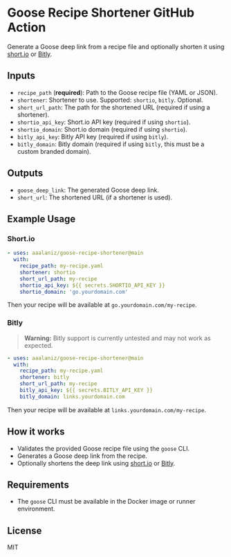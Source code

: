 # Goose Recipe Shortener GitHub Action

Generate a Goose deep link from a recipe file and optionally shorten it using [short.io](https://short.io) or [Bitly](https://bitly.com).

## Inputs
- `recipe_path` (**required**): Path to the Goose recipe file (YAML or JSON).
- `shortener`: Shortener to use. Supported: `shortio`, `bitly`. Optional.
- `short_url_path`: The path for the shortened URL (required if using a shortener).
- `shortio_api_key`: Short.io API key (required if using `shortio`).
- `shortio_domain`: Short.io domain (required if using `shortio`).
- `bitly_api_key`: Bitly API key (required if using `bitly`).
- `bitly_domain`: Bitly domain (required if using `bitly`, this must be a custom branded domain).

## Outputs
- `goose_deep_link`: The generated Goose deep link.
- `short_url`: The shortened URL (if a shortener is used).

## Example Usage
### Short.io
```yaml
- uses: aaalaniz/goose-recipe-shortener@main
  with:
    recipe_path: my-recipe.yaml
    shortener: shortio
    short_url_path: my-recipe
    shortio_api_key: ${{ secrets.SHORTIO_API_KEY }}
    shortio_domain: 'go.yourdomain.com'
```

Then your recipe will be available at `go.yourdomain.com/my-recipe`.

### Bitly

> **Warning:** Bitly support is currently untested and may not work as expected.

```yaml
- uses: aaalaniz/goose-recipe-shortener@main
  with:
    recipe_path: my-recipe.yaml
    shortener: bitly
    short_url_path: my-recipe
    bitly_api_key: ${{ secrets.BITLY_API_KEY }}
    bitly_domain: links.yourdomain.com
```

Then your recipe will be available at `links.yourdomain.com/my-recipe`.

## How it works
- Validates the provided Goose recipe file using the `goose` CLI.
- Generates a Goose deep link from the recipe.
- Optionally shortens the deep link using [short.io](https://short.io/) or [Bitly](https://bitly.com/).

## Requirements
- The `goose` CLI must be available in the Docker image or runner environment.

## License
MIT 
